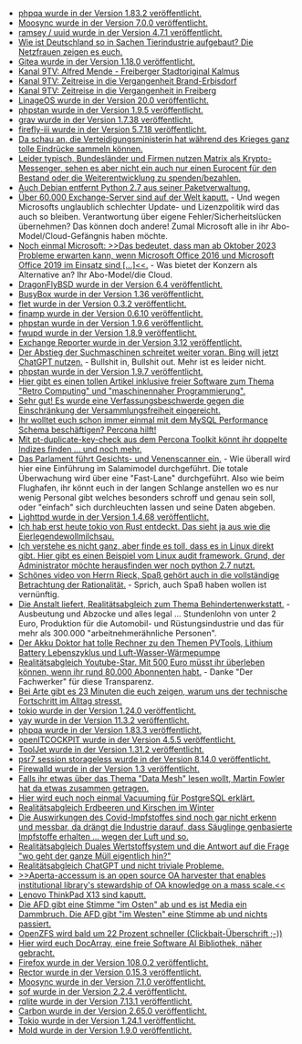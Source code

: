 * [phpqa wurde in der Version 1.83.2 veröffentlicht.](https://github.com/jakzal/phpqa/releases/tag/v1.83.2)
* [Moosync wurde in der Version 7.0.0 veröffentlicht.](https://github.com/Moosync/Moosync/releases/tag/v7.0.0)
* [ramsey / uuid wurde in der Version 4.7.1 veröffentlicht.](https://github.com/ramsey/uuid/releases/tag/4.7.1)
* [Wie ist Deutschland so in Sachen Tierindustrie aufgebaut? Die Netzfrauen zeigen es euch.](https://netzfrauen.org/2023/01/02/agriculture-3/)
* [Gitea wurde in der Version 1.18.0 veröffentlicht.](https://github.com/go-gitea/gitea/releases/tag/v1.18.0)
* [Kanal 9TV: Alfred Mende - Freiberger Stadtoriginal Kalmus](https://www.youtube.com/watch?v=Sl2cbSt5PWk)
* [Kanal 9TV: Zeitreise in die Vergangenheit Brand-Erbisdorf](https://www.youtube.com/watch?v=-x4wYJDaWj0)
* [Kanal 9TV: Zeitreise in die Vergangenheit in Freiberg](https://www.youtube.com/watch?v=eS2N-ykVK3M)
* [LinageOS wurde in der Version 20.0 veröffentlicht.](https://lineageos.org/Changelog-27/)
* [phpstan wurde in der Version 1.9.5 veröffentlicht.](https://github.com/phpstan/phpstan/releases/tag/1.9.5)
* [grav wurde in der Version 1.7.38 veröffentlicht.](https://github.com/getgrav/grav/releases/tag/1.7.38)
* [firefly-iii wurde in der Version 5.7.18 veröffentlicht.](https://github.com/firefly-iii/firefly-iii/releases/tag/5.7.18)
* [Da schau an, die Verteidigungsministerin hat während des Krieges ganz tolle Eindrücke sammeln können.](https://blog.fefe.de/?ts=9d4dfcfe)
* [Leider typisch, Bundesländer und Firmen nutzen Matrix als Krypto-Messenger, sehen es aber nicht ein auch nur einen Eurocent für den Bestand oder die Weiterentwicklung zu spenden/bezahlen.](https://netzpolitik.org/2023/matrix-open-source-wachstum-in-geldnot/)
* [Auch Debian entfernt Python 2.7 aus seiner Paketverwaltung.](https://utcc.utoronto.ca/~cks/space/blog/python/DebianNoMorePython2)
* [Über 60.000 Exchange-Server sind auf der Welt kaputt.](https://www.bleepingcomputer.com/news/security/over-60-000-exchange-servers-vulnerable-to-proxynotshell-attacks/) - Und wegen Microsofts unglaublich schlechter Update- und Lizenzpolitik wird das auch so bleiben. Verantwortung über eigene Fehler/Sicherheitslücken übernehmen? Das können doch andere! Zumal Microsoft alle in ihr Abo-Model/Cloud-Gefängnis haben möchte.
* [Noch einmal Microsoft: >>Das bedeutet, dass man ab Oktober 2023 Probleme erwarten kann, wenn Microsoft Office 2016 und Microsoft Office 2019 im Einsatz sind [...]<<.](https://www.borncity.com/blog/2023/01/03/microsoft-office-end-of-live-termine-und-funktionsnderungen-2023/) - Was bietet der Konzern als Alternative an? Ihr Abo-Model/die Cloud.
* [DragonFlyBSD wurde in der Version 6.4 veröffentlicht.](https://www.phoronix.com/news/DragonFlyBSD-6.4-Released)
* [BusyBox wurde in der Version 1.36 veröffentlicht.](https://www.phoronix.com/news/BusyBox-1.36-Released)
* [flet wurde in der Version 0.3.2 veröffentlicht.](https://github.com/flet-dev/flet/releases/tag/v0.3.2)
* [finamp wurde in der Version 0.6.10 veröffentlicht.](https://github.com/jmshrv/finamp/releases/tag/0.6.10)
* [phpstan wurde in der Version 1.9.6 veröffentlicht.](https://github.com/phpstan/phpstan/releases/tag/1.9.6)
* [fwupd wurde in der Version 1.8.9 veröffentlicht.](https://github.com/fwupd/fwupd/releases/tag/1.8.9)
* [Exchange Reporter wurde in der Version 3.12 veröffentlicht.](https://www.borncity.com/blog/2023/01/04/exchange-reporter-3-12-freigegeben/)
* [Der Abstieg der Suchmaschinen schreitet weiter voran. Bing will jetzt ChatGPT nutzen.](https://www.borncity.com/blog/2023/01/04/bericht-microsoft-plant-bing-bis-mrz-2023-mit-chatgpt-suche-zu-erweitern/) - Bullshit in, Bullshit out. Mehr ist es leider nicht.
* [phpstan wurde in der Version 1.9.7 veröffentlicht.](https://github.com/phpstan/phpstan/releases/tag/1.9.7)
* [Hier gibt es einen tollen Artikel inklusive freier Software zum Thema "Retro Computing" und "maschinennaher Programmierung".](https://opensource.com/article/23/1/learn-machine-language-retro-computer)
* [Sehr gut! Es wurde eine Verfassungsbeschwerde gegen die Einschränkung der Versammlungsfreiheit eingereicht.](https://netzpolitik.org/2023/versammlungsgesetz-nrw-verfassungsbeschwerde-gegen-einschraenkung-der-versammlungsfreiheit-eingereicht/)
* [Ihr wolltet euch schon immer einmal mit dem MySQL Performance Schema beschäftigen? Percona hilft!](https://www.percona.com/blog/deep-dive-into-mysqls-performance-schema/)
* [Mit pt-duplicate-key-check aus dem Percona Toolkit könnt ihr doppelte Indizes finden ... und noch mehr.](https://www.percona.com/blog/duplicate-redundant-and-invisible-indexes/)
* [Das Parlament führt Gesichts- und Venenscanner ein.](https://netzpolitik.org/2023/biometrie-parlament-in-oesterreich-fuehrt-gesichts-und-venenscanner-ein/) - Wie überall wird hier eine Einführung im Salamimodel durchgeführt. Die totale Überwachung wird über eine "Fast-Lane" durchgeführt. Also wie beim Flughafen, ihr könnt euch in der langen Schlange anstellen wo es nur wenig Personal gibt welches besonders schroff und genau sein soll, oder "einfach" sich durchleuchten lassen und seine Daten abgeben.
* [Lighttpd wurde in der Version 1.4.68 veröffentlicht.](https://www.phoronix.com/news/Lighttpd-1.4.68)
* [Ich hab erst heute tokio von Rust entdeckt. Das sieht ja aus wie die Eierlegendewollmilchsau.](https://github.com/tokio-rs/tokio)
* [Ich verstehe es nicht ganz, aber finde es toll, dass es in Linux direkt gibt. Hier gibt es einen Beispiel vom Linux audit framework. Grund, der Administrator möchte herausfinden wer noch python 2.7 nutzt.](https://utcc.utoronto.ca/~cks/space/blog/linux/FindingPython2UsesWithAudit)
* [Schönes video von Herrn Rieck, Spaß gehört auch in die vollständige Betrachtung der Rationalität.](https://www.youtube.com/watch?v=tU_bbXM8uqo) - Sprich, auch Spaß haben wollen ist vernünftig.
* [Die Anstalt liefert, Realitätsabgleich zum Thema Behindertenwerkstatt.](https://www.youtube.com/watch?v=tN8yuu-mCjE) - Ausbeutung und Abzocke und alles legal ... Stundenlohn von unter 2 Euro, Produktion für die Automobil- und Rüstungsindustrie und das für mehr als 300.000 "arbeitnehmerähnliche Personen".
* [Der Akku Doktor hat tolle Rechner zu den Themen PVTools, Lithium Battery Lebenszyklus und Luft-Wasser-Wärmepumpe](https://www.akkudoktor.net/)
* [Realitätsabgleich Youtube-Star. Mit 500 Euro müsst ihr überleben können, wenn ihr rund 80.000 Abonnenten habt.](https://youtu.be/Z7F9GfK-x18?t=855) - Danke "Der Fachwerker" für diese Transparenz.
* [Bei Arte gibt es 23 Minuten die euch zeigen, warum uns der technische Fortschritt im Alltag stresst.](https://www.youtube.com/watch?v=dkYJ-9uKieE)
* [tokio wurde in der Version 1.24.0 veröffentlicht.](https://github.com/tokio-rs/tokio/releases/tag/tokio-1.24.0)
* [yay wurde in der Version 11.3.2 veröffentlicht.](https://github.com/Jguer/yay/releases/tag/v11.3.2)
* [phpqa wurde in der Version 1.83.3 veröffentlicht.](https://github.com/jakzal/phpqa/releases/tag/v1.83.3)
* [openITCOCKPIT wurde in der Version 4.5.5 veröffentlicht.](https://github.com/it-novum/openITCOCKPIT/releases/tag/openITCOCKPIT-4.5.5)
* [ToolJet wurde in der Version 1.31.2 veröffentlicht.](https://github.com/ToolJet/ToolJet/releases/tag/v1.31.2)
* [psr7 session storageless wurde in der Version 8.14.0 veröffentlicht.](https://github.com/psr7-sessions/storageless/releases/tag/8.14.0)
* [Firewalld wurde in der Version 1.3 veröffentlicht.](https://www.phoronix.com/news/Firewalld-1.3-Released)
* [Falls ihr etwas über das Thema "Data Mesh" lesen wollt, Martin Fowler hat da etwas zusammen getragen.](https://martinfowler.com/articles/data-mesh-accelerate-workshop.html)
* [Hier wird euch noch einmal Vacuuming für PostgreSQL erklärt.](https://www.percona.com/blog/postgresql-vacuuming-to-optimize-database-performance-and-reclaim-space/)
* [Realitätsabgleich Erdbeeren und Kirschen im Winter](https://netzfrauen.org/2023/01/05/obst-3/)
* [Die Auswirkungen des Covid-Impfstoffes sind noch gar nicht erkenn und messbar, da drängt die Industrie darauf, dass Säuglinge genbasierte Impfstoffe erhalten ... wegen der Luft und so.](https://impfentscheidung.online/es-ist-ein-versuch-genbasierte-impfstoffe-fuer-saeuglinge/)
* [Realitätsabgleich Duales Wertstoffsystem und die Antwort auf die Frage "wo geht der ganze Müll eigentlich hin?"](https://netzfrauen.org/2023/01/05/africa-34/)
* [Realitätsabgleich ChatGPT und nicht triviale Probleme.](https://mjg59.dreamwidth.org/64090.html)
* [>>Aperta-accessum is an open source OA harvester that enables institutional library's stewardship of OA knowledge on a mass scale.<<](https://opensource.com/article/23/1/aperta-accessum-open-access-library)
* [Lenovo ThinkPad X13 sind kaputt.](https://www.borncity.com/blog/2023/01/07/thinkpad-x13s-bios-update-schliet-schwachstellen/)
* [Die AFD gibt eine Stimme "im Osten" ab und es ist Media ein Dammbruch. Die AFD gibt "im Westen" eine Stimme ab und nichts passiert.](https://tuxproject.de/blog/2023/01/afgruene/)
* [OpenZFS wird bald um 22 Prozent schneller (Clickbait-Überschrift ;-))](https://www.phoronix.com/news/OpenZFS-Uncached-Prefetch)
* [Hier wird euch DocArray, eine freie Software AI Bibliothek, näher gebracht.](https://opensource.com/article/23/1/docarray-open-source-ai)
* [Firefox wurde in der Version 108.0.2 veröffentlicht.](https://www.borncity.com/blog/2023/01/06/firefox-108-0-2-freigegeben-mozilla-friert-user-agent-string-beim-firefox-110-wegen-ie-11-ein/)
* [Rector wurde in der Version 0.15.3 veröffentlicht.](https://github.com/rectorphp/rector/releases/tag/0.15.3)
* [Moosync wurde in der Version 7.1.0 veröffentlicht.](https://github.com/Moosync/Moosync/releases/tag/v7.1.0)
* [sof wurde in der Version 2.2.4 veröffentlicht.](https://github.com/thesofproject/sof/releases/tag/v2.2.4)
* [rqlite wurde in der Version 7.13.1 veröffentlicht.](https://github.com/rqlite/rqlite/releases/tag/v7.13.1)
* [Carbon wurde in der Version 2.65.0 veröffentlicht.](https://github.com/briannesbitt/Carbon/releases/tag/2.65.0)
* [Tokio wurde in der Version 1.24.1 veröffentlicht.](https://github.com/tokio-rs/tokio/releases/tag/tokio-1.24.1)
* [Mold wurde in der Version 1.9.0 veröffentlicht.](https://github.com/rui314/mold/releases/tag/v1.9.0)

